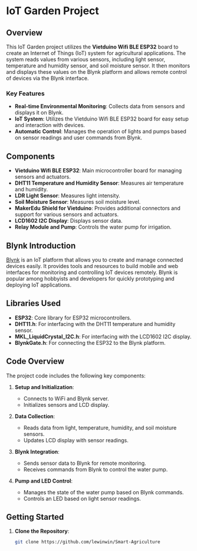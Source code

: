 # IoT Garden Project

## Overview

This IoT Garden project utilizes the **Vietduino Wifi BLE ESP32** board to create an Internet of Things (IoT) system for agricultural applications. The system reads values from various sensors, including light sensor, temperature and humidity sensor, and soil moisture sensor. It then monitors and displays these values on the Blynk platform and allows remote control of devices via the Blynk interface.

### Key Features
- **Real-time Environmental Monitoring**: Collects data from sensors and displays it on Blynk.
- **IoT System**: Utilizes the Vietduino Wifi BLE ESP32 board for easy setup and interaction with devices.
- **Automatic Control**: Manages the operation of lights and pumps based on sensor readings and user commands from Blynk.

## Components

- **Vietduino Wifi BLE ESP32**: Main microcontroller board for managing sensors and actuators.
- **DHT11 Temperature and Humidity Sensor**: Measures air temperature and humidity.
- **LDR Light Sensor**: Measures light intensity.
- **Soil Moisture Sensor**: Measures soil moisture level.
- **MakerEdu Shield for Vietduino**: Provides additional connectors and support for various sensors and actuators.
- **LCD1602 I2C Display**: Displays sensor data.
- **Relay Module and Pump**: Controls the water pump for irrigation.

## Blynk Introduction

[Blynk](http://blynk.io/) is an IoT platform that allows you to create and manage connected devices easily. It provides tools and resources to build mobile and web interfaces for monitoring and controlling IoT devices remotely. Blynk is popular among hobbyists and developers for quickly prototyping and deploying IoT applications.

## Libraries Used

- **ESP32**: Core library for ESP32 microcontrollers.
- **DHT11.h**: For interfacing with the DHT11 temperature and humidity sensor.
- **MKL_LiquidCrystal_I2C.h**: For interfacing with the LCD1602 I2C display.
- **BlynkGate.h**: For connecting the ESP32 to the Blynk platform.

## Code Overview

The project code includes the following key components:

1. **Setup and Initialization**:
   - Connects to WiFi and Blynk server.
   - Initializes sensors and LCD display.

2. **Data Collection**:
   - Reads data from light, temperature, humidity, and soil moisture sensors.
   - Updates LCD display with sensor readings.

3. **Blynk Integration**:
   - Sends sensor data to Blynk for remote monitoring.
   - Receives commands from Blynk to control the water pump.

4. **Pump and LED Control**:
   - Manages the state of the water pump based on Blynk commands.
   - Controls an LED based on light sensor readings.

## Getting Started

1. **Clone the Repository**:
   ```bash
   git clone https://github.com/lewinwin/Smart-Agriculture
